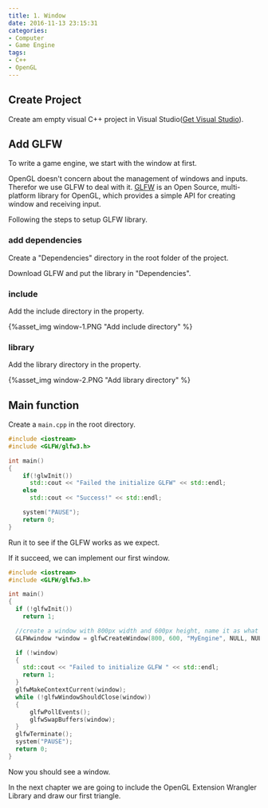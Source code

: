 ```yaml
---
title: 1. Window
date: 2016-11-13 23:15:31
categories: 
- Computer
- Game Engine
tags:
- C++
- OpenGL
---
```


## Create Project

Create am empty visual C++ project in Visual Studio([Get Visual Studio](https://www.visualstudio.com/downloads/)).

## Add GLFW

To write a game engine, we start with the window at first.

OpenGL doesn't concern about the management of windows and inputs. Therefor we use
GLFW to deal with it. [GLFW](http://www.glfw.org/) is an Open Source, multi-platform library for OpenGL, which provides a simple API for creating window and receiving input.

Following the steps to setup GLFW library.

### add dependencies

Create a "Dependencies" directory in the root folder of the project.

Download GLFW and put the library in "Dependencies".

### include

Add the include directory in the property.

{%asset_img window-1.PNG "Add include directory" %}

### library

Add the library directory in the property.

{%asset_img window-2.PNG "Add library directory" %}

## Main function

Create a `main.cpp` in the root directory.


```C++
#include <iostream>
#include <GLFW/glfw3.h>

int main()
{
    if(!glwInit())
      std::cout << "Failed the initialize GLFW" << std::endl;
    else
      std::cout << "Success!" << std::endl;

    system("PAUSE");
    return 0;
}
```

Run it to see if the GLFW works as we expect.

If it succeed, we can implement our first window.

```C++
#include <iostream>
#include <GLFW/glfw3.h>

int main()
{
  if (!glfwInit())
    return 1;

  //create a window with 800px width and 600px height, name it as what you like
  GLFWwindow *window = glfwCreateWindow(800, 600, "MyEngine", NULL, NULL);

  if (!window)
  {
    std::cout << "Failed to initialize GLFW " << std::endl;
    return 1;
  }
  glfwMakeContextCurrent(window);
  while (!glfwWindowShouldClose(window))
  {
      glfwPollEvents();
      glfwSwapBuffers(window);
  }
  glfwTerminate();
  system("PAUSE");
  return 0;
}
```

Now you should see a window.

In the next chapter we are going to include the OpenGL Extension Wrangler Library and draw our first triangle.
